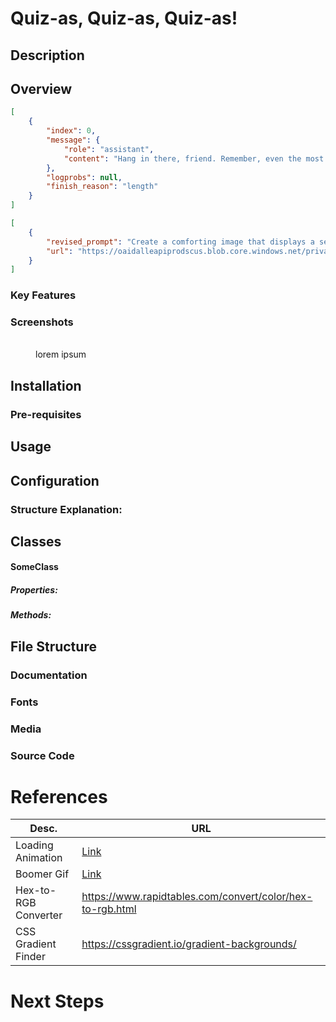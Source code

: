 # Quiz-as, Quiz-as, Quiz-as!

## Description

## Overview

```json
[
    {
        "index": 0,
        "message": {
            "role": "assistant",
            "content": "Hang in there, friend. Remember, even the most beautiful masterpieces take time"
        },
        "logprobs": null,
        "finish_reason": "length"
    }
]
```

```json
[
    {
        "revised_prompt": "Create a comforting image that displays a serene landscape during sunset. The view should consist of gently rolling hills surrounded by a calm and peaceful river. The sky is ablaze with shades of purple, pink, and orange, resembling an artist's canvas. There are trees further away, their silhouettes contrasting with the colorful sky, and their leaves rustling in a soothing breeze. A couple of graceful swans can be seen swimming across the river, their movement creating gentle ripples on the water's surface, symbolizing hope and resilience amid life's challenges.",
        "url": "https://oaidalleapiprodscus.blob.core.windows.net/private/org-Absb2GdcH31OevFWEGkWBJ6B/user-F02IWNZkbMz3bp4N9R2yDVVD/img-EnEFAuPTTaZtHn8ewmYYQ1ej.png?st=2024-03-12T06%3A33%3A52Z&se=2024-03-12T08%3A33%3A52Z&sp=r&sv=2021-08-06&sr=b&rscd=inline&rsct=image/png&skoid=6aaadede-4fb3-4698-a8f6-684d7786b067&sktid=a48cca56-e6da-484e-a814-9c849652bcb3&skt=2024-03-11T13%3A38%3A37Z&ske=2024-03-12T13%3A38%3A37Z&sks=b&skv=2021-08-06&sig=nLC6Wrec4tB7aAp2UZpExuPHMwULe/dq6wP5jK8AAwg%3D"
    }
]
```

### Key Features

### Screenshots

<figure>
      <figcaption><strong><span style="color: #0b7bfb"></span></strong><br>lorem ipsum</figcaption>
</figure>

## Installation

### Pre-requisites

## Usage

## Configuration

### Structure Explanation:

## Classes

#### SomeClass

##### Properties:

##### Methods:

## File Structure

### Documentation

### Fonts

### Media

### Source Code

# References

| Desc.                | URL                                                                |
| -------------------- | ------------------------------------------------------------------ |
| Loading Animation    | [Link](https://alvarotrigo.com/blog/css-text-animations/)          |
| Boomer Gif           | [Link](https://giphy.com/gifs/fail-camera-oops-3owypf6HrM3J7UTvAA) |
| Hex-to-RGB Converter | https://www.rapidtables.com/convert/color/hex-to-rgb.html          |
| CSS Gradient Finder  | https://cssgradient.io/gradient-backgrounds/                       |

# Next Steps
